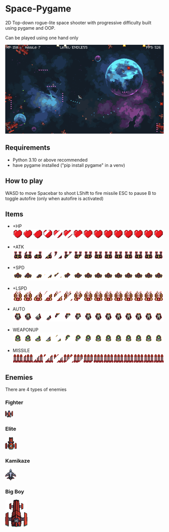 # Space-Pygame
2D Top-down rogue-lite space shooter with progressive difficulty built using pygame and OOP.

Can be played using one hand only

![game screenshot](./textures/space%20pygame.png)

## Requirements
* Python 3.10 or above recommended
* have pygame installed ("pip install pygame" in a venv)

## How to play
WASD to move
Spacebar to shoot
LShift to fire missile
ESC to pause
B to toggle autofire (only when autofire is activated)

## Items
* +HP
![heart](./textures/heartitem.png)

* +ATK
![attack](./textures/attackitem.png)

* +SPD
![speed](./textures/speeditem.png)

* +LSPD
![laser speed](./textures/lspeeditem.png)

* AUTO
![auto](./textures/autoitem.png)

* WEAPONUP
![upgrade](./textures/weaponupitem.png)

* MISSILE
![missile](./textures/missileitem.png)

  
## Enemies
There are 4 types of enemies
### Fighter
![missile](./textures/enemy_basic.png)

### Elite
![missile](./textures/enemy_elite.png)
### Kamikaze
![missile](./textures/kamikaze.png)
### Big Boy
![missile](./textures/enemy_big.png)